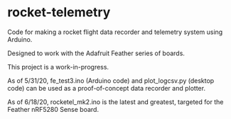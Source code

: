 # rocket-telemetry

Code for making a rocket flight data recorder and telemetry system
using Arduino.

Designed to work with the Adafruit Feather series of boards.

This project is a work-in-progress.  

As of 5/31/20, fe_test3.ino (Arduino code) and plot_logcsv.py (desktop code) can be used as a proof-of-concept data recorder and plotter.  

As of 6/18/20, rocketel_mk2.ino is the latest and greatest, targeted for the Feather nRF5280 Sense board.

